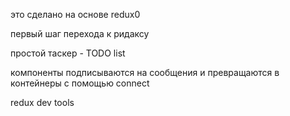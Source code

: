 это сделано на основе redux0

первый шаг перехода к ридаксу

простой таскер - TODO list

компоненты подписываются на сообщения и превращаются в контейнеры с помощью connect

redux dev tools

 
